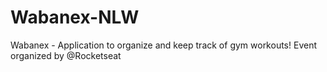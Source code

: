 # Wabanex-NLW
Wabanex - Application to organize and keep track of gym workouts! Event organized by @Rocketseat
